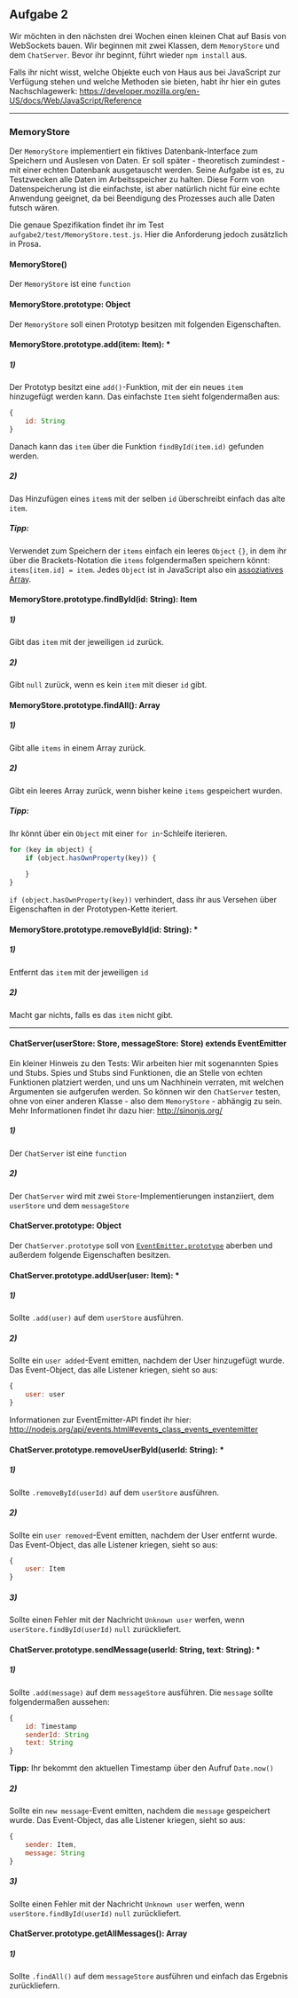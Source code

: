 ## Aufgabe 2

Wir möchten in den nächsten drei Wochen einen kleinen Chat auf Basis von WebSockets bauen. Wir beginnen mit zwei Klassen, dem `MemoryStore` und dem `ChatServer`. Bevor ihr beginnt, führt wieder `npm install` aus.

Falls ihr nicht wisst, welche Objekte euch von Haus aus bei JavaScript zur Verfügung stehen und welche Methoden sie bieten, habt ihr hier ein gutes Nachschlagewerk: https://developer.mozilla.org/en-US/docs/Web/JavaScript/Reference

---

### MemoryStore

Der `MemoryStore` implementiert ein fiktives Datenbank-Interface zum Speichern und Auslesen von Daten. Er soll später - theoretisch zumindest - mit einer echten Datenbank ausgetauscht werden. Seine Aufgabe ist es, zu Testzwecken alle Daten im Arbeitsspeicher zu halten. Diese Form von Datenspeicherung ist die einfachste, ist aber natürlich nicht für eine echte Anwendung geeignet, da bei Beendigung des Prozesses auch alle Daten futsch wären.

Die genaue Spezifikation findet ihr im Test `aufgabe2/test/MemoryStore.test.js`. Hier die Anforderung jedoch zusätzlich in Prosa.

#### MemoryStore()

Der `MemoryStore` ist eine `function`

#### MemoryStore.prototype: Object

Der `MemoryStore` soll einen Prototyp besitzen mit folgenden Eigenschaften.

#### MemoryStore.prototype.add(item: Item): *

##### 1)
Der Prototyp besitzt eine `add()`-Funktion, mit der ein neues `item` hinzugefügt werden kann. Das einfachste `Item` sieht folgendermaßen aus:

```javascript
{
    id: String
}
``` 

Danach kann das `item` über die Funktion `findById(item.id)` gefunden werden.

##### 2)
Das Hinzufügen eines `item`s mit der selben `id` überschreibt einfach das alte `item`.

##### Tipp:
Verwendet zum Speichern der `items` einfach ein leeres `Object` `{}`, in dem ihr über die Brackets-Notation die `items` folgendermaßen speichern könnt: `items[item.id] = item`. Jedes `Object` ist in JavaScript also ein [assoziatives Array](http://en.wikipedia.org/wiki/Associative_array).


#### MemoryStore.prototype.findById(id: String): Item

##### 1)

Gibt das `item` mit der jeweiligen `id` zurück.

##### 2)

Gibt `null` zurück, wenn es kein `item` mit dieser `id` gibt.

#### MemoryStore.prototype.findAll(): Array

##### 1)

Gibt alle `items` in einem Array zurück.

##### 2)

Gibt ein leeres Array zurück, wenn bisher keine `items` gespeichert wurden.

##### Tipp:

Ihr könnt über ein `Object` mit einer `for in`-Schleife iterieren.

```javascript
for (key in object) {
    if (object.hasOwnProperty(key)) {
        
    }
}
```

`if (object.hasOwnProperty(key))` verhindert, dass ihr aus Versehen über Eigenschaften in der Prototypen-Kette iteriert.

#### MemoryStore.prototype.removeById(id: String): *

##### 1)

Entfernt das `item` mit der jeweiligen `id`

##### 2)

Macht gar nichts, falls es das `item` nicht gibt.

---

#### ChatServer(userStore: Store, messageStore: Store) extends EventEmitter

Ein kleiner Hinweis zu den Tests: Wir arbeiten hier mit sogenannten Spies und Stubs. Spies und Stubs sind Funktionen, die an Stelle von echten Funktionen platziert werden, und uns um Nachhinein verraten, mit welchen Argumenten sie aufgerufen werden. So können wir den `ChatServer` testen, ohne von einer anderen Klasse - also dem `MemoryStore` - abhängig zu sein. Mehr Informationen findet ihr dazu hier: http://sinonjs.org/

##### 1)

Der `ChatServer` ist eine `function`

##### 2)

Der `ChatServer` wird mit zwei `Store`-Implementierungen instanziiert, dem `userStore` und dem `messageStore`

#### ChatServer.prototype: Object

Der `ChatServer.prototype` soll von [`EventEmitter.prototype`](http://nodejs.org/api/events.html#events_class_events_eventemitter) aberben und außerdem folgende Eigenschaften besitzen.

#### ChatServer.prototype.addUser(user: Item): *

##### 1)

Sollte `.add(user)` auf dem `userStore` ausführen.

##### 2)

Sollte ein `user added`-Event emitten, nachdem der User hinzugefügt wurde. Das Event-Object, das alle Listener kriegen, sieht so aus:

```javascript
{
    user: user
}
```

Informationen zur EventEmitter-API findet ihr hier: http://nodejs.org/api/events.html#events_class_events_eventemitter

#### ChatServer.prototype.removeUserById(userId: String): *

##### 1)

Sollte `.removeById(userId)` auf dem `userStore` ausführen.

##### 2)

Sollte ein `user removed`-Event emitten, nachdem der User entfernt wurde. Das Event-Object, das alle Listener kriegen, sieht so aus:

```javascript
{
    user: Item
}
```

##### 3)

Sollte einen Fehler mit der Nachricht `Unknown user` werfen, wenn `userStore.findById(userId)` `null` zurückliefert.

#### ChatServer.prototype.sendMessage(userId: String, text: String): *

##### 1)

Sollte `.add(message)` auf dem `messageStore` ausführen. Die `message` sollte folgendermaßen aussehen:

```javascript
{
    id: Timestamp
    senderId: String
    text: String
}
```

**Tipp:** Ihr bekommt den aktuellen Timestamp über den Aufruf `Date.now()`

##### 2)

Sollte ein `new message`-Event emitten, nachdem die `message` gespeichert wurde. Das Event-Object, das alle Listener kriegen, sieht so aus:

```javascript
{
    sender: Item,
    message: String
}
```

##### 3)

Sollte einen Fehler mit der Nachricht `Unknown user` werfen, wenn `userStore.findById(userId)` `null` zurückliefert.

#### ChatServer.prototype.getAllMessages(): Array

##### 1)

Sollte `.findAll()` auf dem `messageStore` ausführen und einfach das Ergebnis zurückliefern.